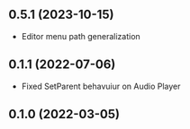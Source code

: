 ## 0.5.1 (2023-10-15)

* Editor menu path generalization

## 0.1.1 (2022-07-06)

* Fixed SetParent behavuiur on Audio Player

## 0.1.0 (2022-03-05)
